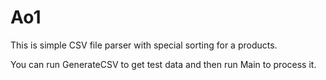 # Ao1

This is simple CSV file parser with special sorting for a products.

You can run GenerateCSV to get test data and then run Main to process it.
